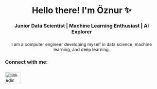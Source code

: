 
<h1 align="center">Hello there! I'm Öznur ✨</h1>

###

<h3 align="center">Junior Data Scientist | Machine Learning Enthusiast | AI Explorer</h3>

###

<p align="center">I am a computer engineer developing myself in data science, machine learning, and deep learning.</p>

###

<h3 align="left">Connect with me:</h3>

###

<div align="left">
  <a href="https://www.linkedin.com/in/oznurhasoglu/" target="_blank">
    <img src="https://raw.githubusercontent.com/maurodesouza/profile-readme-generator/master/src/assets/icons/social/linkedin/default.svg" width="50" height="40" alt="linkedin logo"  />
  </a>
</div>

###
